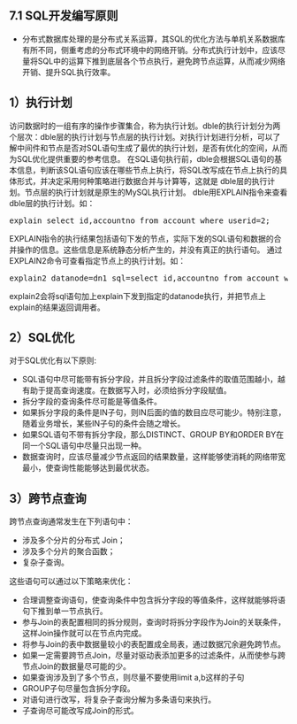 ## 7.1 SQL开发编写原则
+ 分布式数据库处理的是分布式关系运算，其SQL的优化方法与单机关系数据库有所不同，侧重考虑的分布式环境中的网络开销。分布式执行计划中，应该尽量将SQL中的运算下推到底层各个节点执行，避免跨节点运算，从而减少网络开销、提升SQL执行效率。

<h2>1）执行计划</h2>  
访问数据时的一组有序的操作步骤集合，称为执行计划。dble的执行计划分为两个层次：dble层的执行计划与节点层的执行计划。对执行计划进行分析，可以了解中间件和节点是否对SQL语句生成了最优的执行计划，是否有优化的空间，从而为SQL优化提供重要的参考信息。
在SQL语句执行前，dble会根据SQL语句的基本信息，判断该SQL语句应该在哪些节点上执行，将SQL改写成在节点上执行的具体形式，并决定采用何种策略进行数据合并与计算等，这就是 dble层的执行计划。节点层的执行计划就是原生的MySQL执行计划。
dble用EXPLAIN指令来查看dble层的执行计划。如：
<pre>explain select id,accountno from account where userid=2;</pre>
EXPLAIN指令的执行结果包括语句下发的节点，实际下发的SQL语句和数据的合并操作的信息。这些信息是系统静态分析产生的，并没有真正的执行语句。
通过EXPLAIN2命令可查看指定节点上的执行计划。如：
<pre>explain2 datanode=dn1 sql=select id,accountno from account where userid=2;</pre>
explain2会将sql语句加上explain下发到指定的datanode执行，并把节点上explain的结果返回调用者。 

<h2>2）SQL优化</h2>

对于SQL优化有以下原则:
+ SQL语句中尽可能带有拆分字段，并且拆分字段过滤条件的取值范围越小，越有助于提高查询速度。在数据写入时，必须给拆分字段赋值。
+ 拆分字段的查询条件尽可能是等值条件。
+ 如果拆分字段的条件是IN子句，则IN后面的值的数目应尽可能少。特别注意，随着业务增长，某些IN子句的条件会随之增长。
+ 如果SQL语句不带有拆分字段，那么DISTINCT、GROUP BY和ORDER BY在同一个SQL语句中尽量只出现一种。
+ 数据查询时，应该尽量减少节点返回的结果数量，这样能够使消耗的网络带宽最小，使查询性能能够达到最优状态。

<h2>3）跨节点查询</h2>

跨节点查询通常发生在下列语句中：
+ 涉及多个分片的分布式 Join；
+ 涉及多个分片的聚合函数；
+ 复杂子查询。

这些语句可以通过以下策略来优化：
+ 合理调整查询语句，使查询条件中包含拆分字段的等值条件，这样就能够将语句下推到单一节点执行。
+ 参与Join的表配置相同的拆分规则，查询时将拆分字段作为Join的关联条件，这样Join操作就可以在节点内完成。
+ 将参与Join的表中数据量较小的表配置成全局表，通过数据冗余避免跨节点。
+ 如果一定需要跨节点Join，尽量对驱动表添加更多的过滤条件，从而使参与跨节点Join的数据量尽可能的少。
+ 如果查询涉及到了多个节点，则尽量不要使用limit a,b这样的子句
+ GROUP子句尽量包含拆分字段。
+ 对语句进行改写，将复杂子查询分解为多条语句来执行。
+ 子查询尽可能改写成Join的形式。
